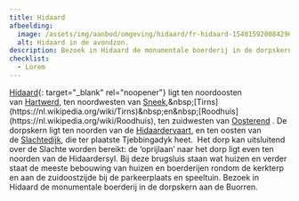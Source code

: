 ```yaml
---
title: Hidaard
afbeelding:
  image: /assets/img/aanbod/omgeving/hidaard/fr-hidaard-15401592008429669.jpg
  alt: Hidaard in de avondzon.
description: Bezoek in Hidaard de monumentale boerderij in de dorpskern aan de Buorren.
checklist:
  - Lorem
---
```


[Hidaard](https://nl.wikipedia.org/wiki/Hidaard){: target="_blank" rel="noopener"} ligt ten noordoosten van&nbsp;[Hartwerd](https://nl.wikipedia.org/wiki/Hartwerd), ten noordwesten van&nbsp;[Sneek](https://nl.wikipedia.org/wiki/Sneek_&#40;stad&#41;),&nbsp;[Tirns](https://nl.wikipedia.org/wiki/Tirns)&nbsp;en&nbsp;[Roodhuis](https://nl.wikipedia.org/wiki/Roodhuis), ten zuidwesten van&nbsp;[Oosterend](<https://nl.wikipedia.org/wiki/Oosterend_(S%C3%BAdwest-Frysl%C3%A2n)>)&nbsp;. De dorpskern ligt ten noorden van de&nbsp;[Hidaardervaart](https://nl.wikipedia.org/w/index.php?title=Hidaardervaart&action=edit&redlink=1), en ten oosten van de&nbsp;[Slachtedijk](https://nl.wikipedia.org/wiki/Slachtedijk), die ter plaatste Tjebbingadyk heet. &nbsp;Het dorp kan uitsluitend over de Slachte worden bereikt: de ‘oprijlaan’ naar het dorp ligt even ten noorden van de Hidaardersyl. Bij deze brugsluis staan wat huizen en verder staat de meeste bebouwing van huizen en boerderijen rondom de kerkterp en aan de zuidoostzijde bij de parkeerplaats en speeltuin. Bezoek in Hidaard de monumentale boerderij in de dorpskern aan de Buorren.
